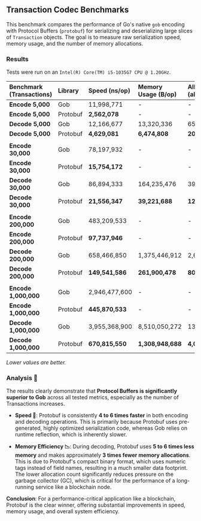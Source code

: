 ## Transaction Codec Benchmarks

This benchmark compares the performance of Go's native `gob` encoding with Protocol Buffers (`protobuf`) for serializing and deserializing large slices of `Transaction` objects. The goal is to measure raw serialization speed, memory usage, and the number of memory allocations.

### Results

Tests were run on an `Intel(R) Core(TM) i5-1035G7 CPU @ 1.20GHz`.

| Benchmark (Transactions) | Library  | Speed (ns/op)   | Memory Usage (B/op) | Allocations (allocs/op) |
|:-------------------------|:---------|:----------------|:--------------------|:------------------------|
| **Encode 5,000**         | Gob      | 11,998,771      | -                   | -                       |
| **Encode 5,000**         | Protobuf | **2,562,078**   | -                   | -                       |
| **Decode 5,000**         | Gob      | 12,166,677      | 13,320,336          | 65,222                  |
| **Decode 5,000**         | Protobuf | **4,629,081**   | **6,474,808**       | **20,017**              |
|                          |          |                 |                     |                         |
| **Encode 30,000**        | Gob      | 78,197,932      | -                   | -                       |
| **Encode 30,000**        | Protobuf | **15,754,172**  | -                   | -                       |
| **Decode 30,000**        | Gob      | 86,894,333      | 164,235,476         | 390,226                 |
| **Decode 30,000**        | Protobuf | **21,556,347**  | **39,221,688**      | **120,024**             |
|                          |          |                 |                     |                         |
| **Encode 200,000**       | Gob      | 483,209,533     | -                   | -                       |
| **Encode 200,000**       | Protobuf | **97,737,946**  | -                   | -                       |
| **Decode 200,000**       | Gob      | 658,466,850     | 1,375,446,912       | 2,600,235               |
| **Decode 200,000**       | Protobuf | **149,541,586** | **261,900,478**     | **800,032**             |
|                          |          |                 |                     |                         |
| **Encode 1,000,000**     | Gob      | 2,946,477,600   | -                   | -                       |
| **Encode 1,000,000**     | Protobuf | **445,870,533** | -                   | -                       |
| **Decode 1,000,000**     | Gob      | 3,955,368,900   | 8,510,050,272       | 13,000,247              |
| **Decode 1,000,000**     | Protobuf | **670,815,550** | **1,308,948,688**   | **4,000,040**           |

*Lower values are better.*

### Analysis 🧐

The results clearly demonstrate that **Protocol Buffers is significantly superior to Gob** across all tested metrics, especially as the number of Transactions increases.

-   **Speed 🚀**: Protobuf is consistently **4 to 6 times faster** in both encoding and decoding operations. This is primarily because Protobuf uses pre-generated, highly optimized serialization code, whereas Gob relies on runtime reflection, which is inherently slower.

-   **Memory Efficiency 📉**: During decoding, Protobuf uses **5 to 6 times less memory** and makes approximately **3 times fewer memory allocations**. This is due to Protobuf's compact binary format, which uses numeric tags instead of field names, resulting in a much smaller data footprint. The lower allocation count significantly reduces pressure on the garbage collector (GC), which is critical for the performance of a long-running service like a blockchain node.


**Conclusion**: For a performance-critical application like a blockchain, Protobuf is the clear winner, offering substantial improvements in speed, memory usage, and overall system efficiency.